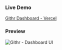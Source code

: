 ### Live Demo

[Githr Dashboard - Vercel](https://githr.vercel.app/)

### Preview

![Githr - Dashboard UI](public/preview.png)
